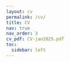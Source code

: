 ```yaml
---
layout: cv
permalink: /cv/
title: CV
nav: true
nav_order: 3
cv_pdf: CV-jan2025.pdf
toc:
  sidebar: left
---
```

